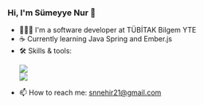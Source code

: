 ### Hi, I'm Sümeyye Nur 👋

<ul>
  <li>
    👩🏻‍💻 I'm a software developer at TÜBİTAK Bilgem YTE
  </li>
  
  <li>
    ☕️ Currently learning Java Spring and Ember.js
  </li>
  
  <li>
    🛠️ Skills & tools:
    <p align="left">
      <a href="https://skillicons.dev">
        <img src="https://skillicons.dev/icons?i=java,spring,react,ts,next,python,postgres,cs,dotnet,html,css,javascript" />
        </br>
        <img src="https://skillicons.dev/icons?i=redis,rabbitmq,kafka,git,gitlab,bitbucket,jenkins,stackoverflow,aws,docker,scss,ember,vue" />
      </a>
    </p>
  </li>

  <li>
    📫 How to reach me: <a href="mailto:snnehir21@gmail.com">snnehir21@gmail.com</a>
  </li>

</ul>

